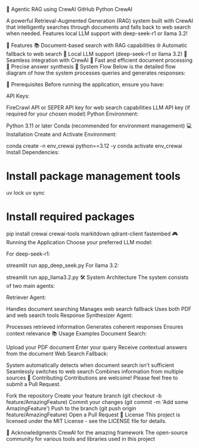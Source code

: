 🤖 Agentic RAG using CrewAI
GitHub Python CrewAI

A powerful Retrieval-Augmented Generation (RAG) system built with CrewAI that intelligently searches through documents and falls back to web search when needed. Features local LLM support with deep-seek-r1 or llama 3.2!

🌟 Features
📚 Document-based search with RAG capabilities
🌐 Automatic fallback to web search
🤖 Local LLM support (deep-seek-r1 or llama 3.2)
🔄 Seamless integration with CrewAI
💨 Fast and efficient document processing
🎯 Precise answer synthesis
🔄 System Flow
Below is the detailed flow diagram of how the system processes queries and generates responses:


🚀 Prerequisites
Before running the application, ensure you have:

API Keys:

FireCrawl API or SEPER API key for web search capabilities
LLM API key (if required for your chosen model)
Python Environment:

Python 3.11 or later
Conda (recommended for environment management)
💻 Installation
Create and Activate Environment:

conda create -n env_crewai python==3.12 -y
conda activate env_crewai
Install Dependencies:

# Install package management tools
uv lock
uv sync

# Install required packages
pip install crewai crewai-tools markitdown qdrant-client fastembed
🎮 Running the Application
Choose your preferred LLM model:

For deep-seek-r1:

streamlit run app_deep_seek.py
For llama 3.2:

streamlit run app_llama3.2.py
🛠️ System Architecture
The system consists of two main agents:

Retriever Agent:

Handles document searching
Manages web search fallback
Uses both PDF and web search tools
Response Synthesizer Agent:

Processes retrieved information
Generates coherent responses
Ensures context relevance
📚 Usage Examples
Document Search:

Upload your PDF document
Enter your query
Receive contextual answers from the document
Web Search Fallback:

System automatically detects when document search isn't sufficient
Seamlessly switches to web search
Combines information from multiple sources
🤝 Contributing
Contributions are welcome! Please feel free to submit a Pull Request.

Fork the repository
Create your feature branch (git checkout -b feature/AmazingFeature)
Commit your changes (git commit -m 'Add some AmazingFeature')
Push to the branch (git push origin feature/AmazingFeature)
Open a Pull Request
📝 License
This project is licensed under the MIT License - see the LICENSE file for details.

🙏 Acknowledgments
CrewAI for the amazing framework
The open-source community for various tools and libraries used in this project
